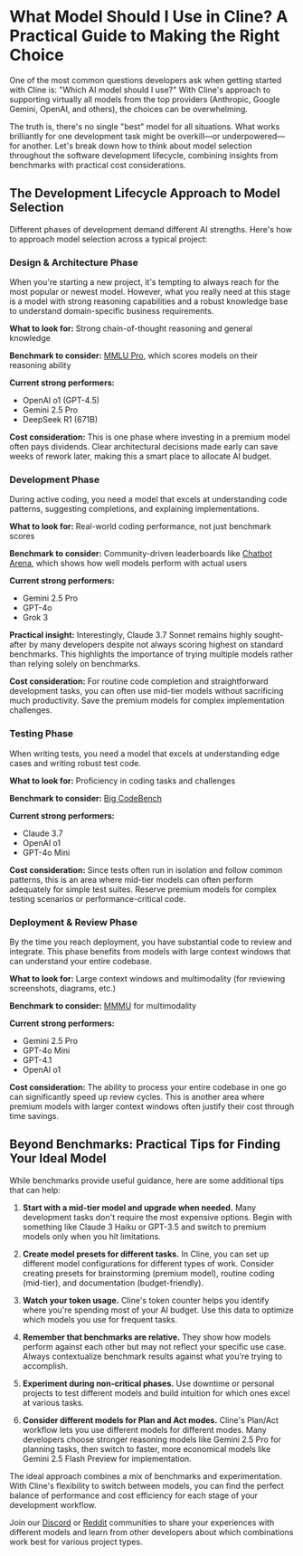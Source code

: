 # What Model Should I Use in Cline? A Practical Guide to Making the Right Choice

One of the most common questions developers ask when getting started with Cline is: "Which AI model should I use?" With Cline's approach to supporting virtually all models from the top providers (Anthropic, Google Gemini, OpenAI, and others), the choices can be overwhelming.

The truth is, there's no single "best" model for all situations. What works brilliantly for one development task might be overkill—or underpowered—for another. Let's break down how to think about model selection throughout the software development lifecycle, combining insights from benchmarks with practical cost considerations.

## The Development Lifecycle Approach to Model Selection

Different phases of development demand different AI strengths. Here's how to approach model selection across a typical project:

### Design & Architecture Phase

When you're starting a new project, it's tempting to always reach for the most popular or newest model. However, what you really need at this stage is a model with strong reasoning capabilities and a robust knowledge base to understand domain-specific business requirements.

**What to look for:** Strong chain-of-thought reasoning and general knowledge

**Benchmark to consider:** [MMLU Pro](https://github.com/TIGER-AI-Lab/MMLU-Pro), which scores models on their reasoning ability

**Current strong performers:** 
- OpenAI o1 (GPT-4.5)
- Gemini 2.5 Pro
- DeepSeek R1 (671B)

**Cost consideration:** This is one phase where investing in a premium model often pays dividends. Clear architectural decisions made early can save weeks of rework later, making this a smart place to allocate AI budget.

### Development Phase

During active coding, you need a model that excels at understanding code patterns, suggesting completions, and explaining implementations.

**What to look for:** Real-world coding performance, not just benchmark scores

**Benchmark to consider:** Community-driven leaderboards like [Chatbot Arena](https://lmarena.ai/), which shows how well models perform with actual users

**Current strong performers:**
- Gemini 2.5 Pro
- GPT-4o  
- Grok 3

**Practical insight:** Interestingly, Claude 3.7 Sonnet remains highly sought-after by many developers despite not always scoring highest on standard benchmarks. This highlights the importance of trying multiple models rather than relying solely on benchmarks.

**Cost consideration:** For routine code completion and straightforward development tasks, you can often use mid-tier models without sacrificing much productivity. Save the premium models for complex implementation challenges.

### Testing Phase

When writing tests, you need a model that excels at understanding edge cases and writing robust test code.

**What to look for:** Proficiency in coding tasks and challenges

**Benchmark to consider:** [Big CodeBench](https://github.com/bigcode-project/bigcodebench)

**Current strong performers:**
- Claude 3.7
- OpenAI o1
- GPT-4o Mini

**Cost consideration:** Since tests often run in isolation and follow common patterns, this is an area where mid-tier models can often perform adequately for simple test suites. Reserve premium models for complex testing scenarios or performance-critical code.

### Deployment & Review Phase

By the time you reach deployment, you have substantial code to review and integrate. This phase benefits from models with large context windows that can understand your entire codebase.

**What to look for:** Large context windows and multimodality (for reviewing screenshots, diagrams, etc.)

**Benchmark to consider:** [MMMU](https://mmmu-benchmark.github.io/) for multimodality

**Current strong performers:**
- Gemini 2.5 Pro
- GPT-4o Mini
- GPT-4.1 
- OpenAI o1

**Cost consideration:** The ability to process your entire codebase in one go can significantly speed up review cycles. This is another area where premium models with larger context windows often justify their cost through time savings.

## Beyond Benchmarks: Practical Tips for Finding Your Ideal Model

While benchmarks provide useful guidance, here are some additional tips that can help:

1. **Start with a mid-tier model and upgrade when needed.** Many development tasks don't require the most expensive options. Begin with something like Claude 3 Haiku or GPT-3.5 and switch to premium models only when you hit limitations.

2. **Create model presets for different tasks.** In Cline, you can set up different model configurations for different types of work. Consider creating presets for brainstorming (premium model), routine coding (mid-tier), and documentation (budget-friendly).

3. **Watch your token usage.** Cline's token counter helps you identify where you're spending most of your AI budget. Use this data to optimize which models you use for frequent tasks.

4. **Remember that benchmarks are relative.** They show how models perform against each other but may not reflect your specific use case. Always contextualize benchmark results against what you're trying to accomplish.

5. **Experiment during non-critical phases.** Use downtime or personal projects to test different models and build intuition for which ones excel at various tasks.

6. **Consider different models for Plan and Act modes.** Cline's Plan/Act workflow lets you use different models for different modes. Many developers choose stronger reasoning models like Gemini 2.5 Pro for planning tasks, then switch to faster, more economical models like Gemini 2.5 Flash Preview for implementation.

The ideal approach combines a mix of benchmarks and experimentation. With Cline's flexibility to switch between models, you can find the perfect balance of performance and cost efficiency for each stage of your development workflow.

Join our [Discord](https://discord.gg/cline) or [Reddit](https://www.reddit.com/r/cline/) communities to share your experiences with different models and learn from other developers about which combinations work best for various project types.
